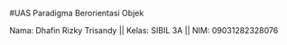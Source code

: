 #UAS Paradigma Berorientasi Objek

Nama: Dhafin Rizky Trisandy ||
Kelas: SIBIL 3A ||
NIM: 09031282328076
